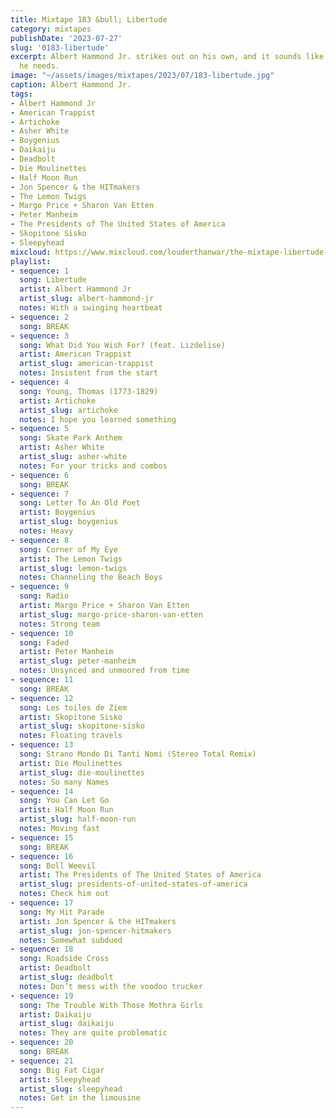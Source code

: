 ```yaml
---
title: Mixtape 183 &bull; Libertude
category: mixtapes
publishDate: '2023-07-27'
slug: '0183-libertude'
excerpt: Albert Hammond Jr. strikes out on his own, and it sounds like he has everything
  he needs.
image: "~/assets/images/mixtapes/2023/07/183-libertude.jpg"
caption: Albert Hammond Jr.
tags:
- Albert Hammond Jr
- American Trappist
- Artichoke
- Asher White
- Boygenius
- Daikaiju
- Deadbolt
- Die Moulinettes
- Half Moon Run
- Jon Spencer & the HITmakers
- The Lemon Twigs
- Margo Price + Sharon Van Etten
- Peter Manheim
- The Presidents of The United States of America
- Skopitone Sisko
- Sleepyhead
mixcloud: https://www.mixcloud.com/louderthanwar/the-mixtape-libertude-2023-07-27/
playlist:
- sequence: 1
  song: Libertude
  artist: Albert Hammond Jr
  artist_slug: albert-hammond-jr
  notes: With a swinging heartbeat
- sequence: 2
  song: BREAK
- sequence: 3
  song: What Did You Wish For? (feat. Lizdelise)
  artist: American Trappist
  artist_slug: american-trappist
  notes: Insistent from the start
- sequence: 4
  song: Young, Thomas (1773-1829)
  artist: Artichoke
  artist_slug: artichoke
  notes: I hope you learned something
- sequence: 5
  song: Skate Park Anthem
  artist: Asher White
  artist_slug: asher-white
  notes: For your tricks and combos
- sequence: 6
  song: BREAK
- sequence: 7
  song: Letter To An Old Poet
  artist: Boygenius
  artist_slug: boygenius
  notes: Heavy
- sequence: 8
  song: Corner of My Eye
  artist: The Lemon Twigs
  artist_slug: lemon-twigs
  notes: Channeling the Beach Boys
- sequence: 9
  song: Radio
  artist: Margo Price + Sharon Van Etten
  artist_slug: margo-price-sharon-van-etten
  notes: Strong team
- sequence: 10
  song: Faded
  artist: Peter Manheim
  artist_slug: peter-manheim
  notes: Unsynced and unmoored from time
- sequence: 11
  song: BREAK
- sequence: 12
  song: Les toiles de Ziem
  artist: Skopitone Sisko
  artist_slug: skopitone-sisko
  notes: Floating travels
- sequence: 13
  song: Strano Mondo Di Tanti Nomi (Stereo Total Remix)
  artist: Die Moulinettes
  artist_slug: die-moulinettes
  notes: So many Names
- sequence: 14
  song: You Can Let Go
  artist: Half Moon Run
  artist_slug: half-moon-run
  notes: Moving fast
- sequence: 15
  song: BREAK
- sequence: 16
  song: Boll Weevil
  artist: The Presidents of The United States of America
  artist_slug: presidents-of-united-states-of-america
  notes: Check him out
- sequence: 17
  song: My Hit Parade
  artist: Jon Spencer & the HITmakers
  artist_slug: jon-spencer-hitmakers
  notes: Somewhat subdued
- sequence: 18
  song: Roadside Cross
  artist: Deadbolt
  artist_slug: deadbolt
  notes: Don’t mess with the voodoo trucker
- sequence: 19
  song: The Trouble With Those Mothra Girls
  artist: Daikaiju
  artist_slug: daikaiju
  notes: They are quite problematic
- sequence: 20
  song: BREAK
- sequence: 21
  song: Big Fat Cigar
  artist: Sleepyhead
  artist_slug: sleepyhead
  notes: Get in the limousine
---
```


